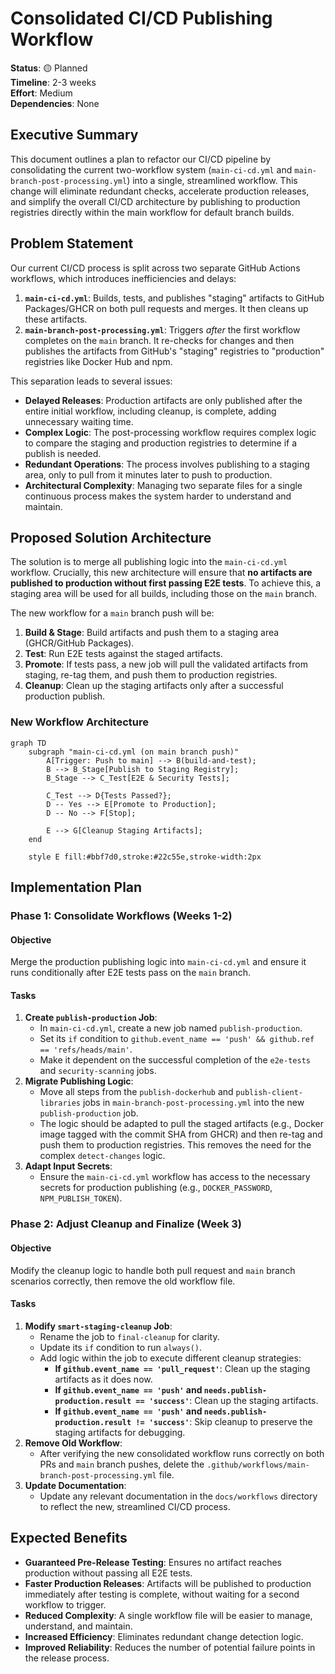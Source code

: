 # Consolidated CI/CD Publishing Workflow

**Status**: 🟡 Planned  
**Timeline**: 2-3 weeks  
**Effort**: Medium  
**Dependencies**: None

## Executive Summary

This document outlines a plan to refactor our CI/CD pipeline by consolidating the current two-workflow system (`main-ci-cd.yml` and `main-branch-post-processing.yml`) into a single, streamlined workflow. This change will eliminate redundant checks, accelerate production releases, and simplify the overall CI/CD architecture by publishing to production registries directly within the main workflow for default branch builds.

## Problem Statement

Our current CI/CD process is split across two separate GitHub Actions workflows, which introduces inefficiencies and delays:

1. **`main-ci-cd.yml`**: Builds, tests, and publishes "staging" artifacts to GitHub Packages/GHCR on both pull requests and merges. It then cleans up these artifacts.
2. **`main-branch-post-processing.yml`**: Triggers *after* the first workflow completes on the `main` branch. It re-checks for changes and then publishes the artifacts from GitHub's "staging" registries to "production" registries like Docker Hub and npm.

This separation leads to several issues:

- **Delayed Releases**: Production artifacts are only published after the entire initial workflow, including cleanup, is complete, adding unnecessary waiting time.
- **Complex Logic**: The post-processing workflow requires complex logic to compare the staging and production registries to determine if a publish is needed.
- **Redundant Operations**: The process involves publishing to a staging area, only to pull from it minutes later to push to production.
- **Architectural Complexity**: Managing two separate files for a single continuous process makes the system harder to understand and maintain.

## Proposed Solution Architecture

The solution is to merge all publishing logic into the `main-ci-cd.yml` workflow. Crucially, this new architecture will ensure that **no artifacts are published to production without first passing E2E tests**. To achieve this, a staging area will be used for all builds, including those on the `main` branch.

The new workflow for a `main` branch push will be:

1. **Build & Stage**: Build artifacts and push them to a staging area (GHCR/GitHub Packages).
2. **Test**: Run E2E tests against the staged artifacts.
3. **Promote**: If tests pass, a new job will pull the validated artifacts from staging, re-tag them, and push them to production registries.
4. **Cleanup**: Clean up the staging artifacts only after a successful production publish.

### New Workflow Architecture

```mermaid
graph TD
    subgraph "main-ci-cd.yml (on main branch push)"
        A[Trigger: Push to main] --> B(build-and-test);
        B --> B_Stage[Publish to Staging Registry];
        B_Stage --> C_Test[E2E & Security Tests];
        
        C_Test --> D{Tests Passed?};
        D -- Yes --> E[Promote to Production];
        D -- No --> F[Stop];
        
        E --> G[Cleanup Staging Artifacts];
    end

    style E fill:#bbf7d0,stroke:#22c55e,stroke-width:2px
```

## Implementation Plan

### Phase 1: Consolidate Workflows (Weeks 1-2)

#### Objective

Merge the production publishing logic into `main-ci-cd.yml` and ensure it runs conditionally after E2E tests pass on the `main` branch.

#### Tasks

1. **Create `publish-production` Job**:
    - In `main-ci-cd.yml`, create a new job named `publish-production`.
    - Set its `if` condition to `github.event_name == 'push' && github.ref == 'refs/heads/main'`.
    - Make it dependent on the successful completion of the `e2e-tests` and `security-scanning` jobs.
2. **Migrate Publishing Logic**:
    - Move all steps from the `publish-dockerhub` and `publish-client-libraries` jobs in `main-branch-post-processing.yml` into the new `publish-production` job.
    - The logic should be adapted to pull the staged artifacts (e.g., Docker image tagged with the commit SHA from GHCR) and then re-tag and push them to production registries. This removes the need for the complex `detect-changes` logic.
3. **Adapt Input Secrets**:
    - Ensure the `main-ci-cd.yml` workflow has access to the necessary secrets for production publishing (e.g., `DOCKER_PASSWORD`, `NPM_PUBLISH_TOKEN`).

### Phase 2: Adjust Cleanup and Finalize (Week 3)

#### Objective

Modify the cleanup logic to handle both pull request and `main` branch scenarios correctly, then remove the old workflow file.

#### Tasks

1. **Modify `smart-staging-cleanup` Job**:
    - Rename the job to `final-cleanup` for clarity.
    - Update its `if` condition to run `always()`.
    - Add logic within the job to execute different cleanup strategies:
        - **If `github.event_name == 'pull_request'`**: Clean up the staging artifacts as it does now.
        - **If `github.event_name == 'push'` and `needs.publish-production.result == 'success'`**: Clean up the staging artifacts.
        - **If `github.event_name == 'push'` and `needs.publish-production.result != 'success'`**: Skip cleanup to preserve the staging artifacts for debugging.
2. **Remove Old Workflow**:
    - After verifying the new consolidated workflow runs correctly on both PRs and `main` branch pushes, delete the `.github/workflows/main-branch-post-processing.yml` file.
3. **Update Documentation**:
    - Update any relevant documentation in the `docs/workflows` directory to reflect the new, streamlined CI/CD process.

## Expected Benefits

- **Guaranteed Pre-Release Testing**: Ensures no artifact reaches production without passing all E2E tests.
- **Faster Production Releases**: Artifacts will be published to production immediately after testing is complete, without waiting for a second workflow to trigger.
- **Reduced Complexity**: A single workflow file will be easier to manage, understand, and maintain.
- **Increased Efficiency**: Eliminates redundant change detection logic.
- **Improved Reliability**: Reduces the number of potential failure points in the release process.
